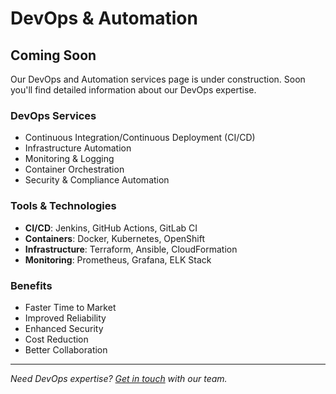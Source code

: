 # DevOps & Automation

## Coming Soon

Our DevOps and Automation services page is under construction. Soon you'll find detailed information about our DevOps expertise.

### DevOps Services

- Continuous Integration/Continuous Deployment (CI/CD)
- Infrastructure Automation
- Monitoring & Logging
- Container Orchestration
- Security & Compliance Automation

### Tools & Technologies

- **CI/CD**: Jenkins, GitHub Actions, GitLab CI
- **Containers**: Docker, Kubernetes, OpenShift
- **Infrastructure**: Terraform, Ansible, CloudFormation
- **Monitoring**: Prometheus, Grafana, ELK Stack

### Benefits

- Faster Time to Market
- Improved Reliability
- Enhanced Security
- Cost Reduction
- Better Collaboration

---

*Need DevOps expertise? [Get in touch](/contact-us) with our team.*
